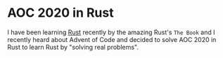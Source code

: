 # AOC 2020 in Rust

I have been learning <a href="https://github.com/rust-lang/rust" target="_blank">Rust</a> recently by the amazing Rust's `The Book` and I recently heard about Advent of Code and decided to solve AOC 2020 in Rust to learn Rust by "solving real problems".
